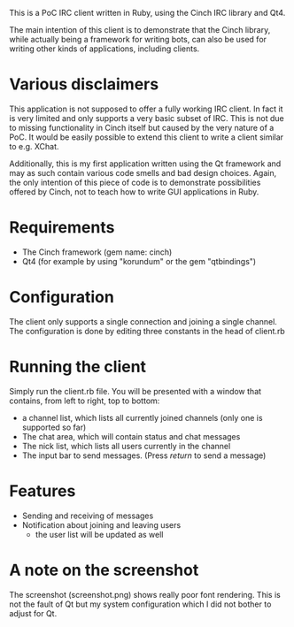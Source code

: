 This is a PoC IRC client written in Ruby, using the Cinch IRC library
and Qt4.

The main intention of this client is to demonstrate that the Cinch
library, while actually being a framework for writing bots, can also
be used for writing other kinds of applications, including clients.

# Various disclaimers
This application is not supposed to offer a fully working IRC client.
In fact it is very limited and only supports a very basic subset of
IRC. This is not due to missing functionality in Cinch itself but
caused by the very nature of a PoC. It would be easily possible to
extend this client to write a client similar to e.g. XChat.

Additionally, this is my first application written using the Qt
framework and may as such contain various code smells and bad design
choices. Again, the only intention of this piece of code is to
demonstrate possibilities offered by Cinch, not to teach how to write
GUI applications in Ruby.

# Requirements
- The Cinch framework (gem name: cinch)
- Qt4 (for example by using "korundum" or the gem "qtbindings")

# Configuration
The client only supports a single connection and joining a single
channel. The configuration is done by editing three constants in the
head of client.rb

# Running the client
Simply run the client.rb file. You will be presented with a window
that contains, from left to right, top to bottom:
- a channel list, which lists all currently joined channels (only one
  is supported so far)
- The chat area, which will contain status and chat messages
- The nick list, which lists all users currently in the channel
- The input bar to send messages. (Press _return_ to send a message)

# Features
- Sending and receiving of messages
- Notification about joining and leaving users
  - the user list will be updated as well

# A note on the screenshot
The screenshot (screenshot.png) shows really poor font rendering. This
is not the fault of Qt but my system configuration which I did not
bother to adjust for Qt.
